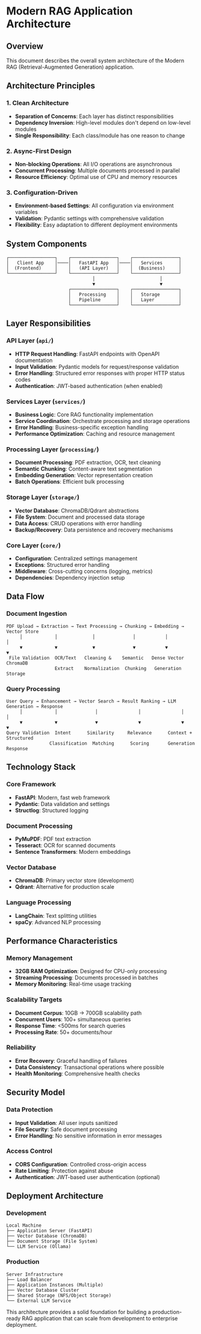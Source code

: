 # Modern RAG Application Architecture

## Overview
This document describes the overall system architecture of the Modern RAG (Retrieval-Augmented Generation) application.

## Architecture Principles

### 1. Clean Architecture
- **Separation of Concerns**: Each layer has distinct responsibilities
- **Dependency Inversion**: High-level modules don't depend on low-level modules
- **Single Responsibility**: Each class/module has one reason to change

### 2. Async-First Design
- **Non-blocking Operations**: All I/O operations are asynchronous
- **Concurrent Processing**: Multiple documents processed in parallel
- **Resource Efficiency**: Optimal use of CPU and memory resources

### 3. Configuration-Driven
- **Environment-based Settings**: All configuration via environment variables
- **Validation**: Pydantic settings with comprehensive validation
- **Flexibility**: Easy adaptation to different deployment environments

## System Components

```
┌─────────────────┐    ┌─────────────────┐    ┌─────────────────┐
│   Client App    │────│   FastAPI App   │────│   Services      │
│  (Frontend)     │    │   (API Layer)   │    │  (Business)     │
└─────────────────┘    └─────────────────┘    └─────────────────┘
                                │                        │
                                ▼                        ▼
                       ┌─────────────────┐    ┌─────────────────┐
                       │   Processing    │    │   Storage       │
                       │   Pipeline      │    │   Layer         │
                       └─────────────────┘    └─────────────────┘
```

## Layer Responsibilities

### API Layer (`api/`)
- **HTTP Request Handling**: FastAPI endpoints with OpenAPI documentation
- **Input Validation**: Pydantic models for request/response validation
- **Error Handling**: Structured error responses with proper HTTP status codes
- **Authentication**: JWT-based authentication (when enabled)

### Services Layer (`services/`)
- **Business Logic**: Core RAG functionality implementation
- **Service Coordination**: Orchestrate processing and storage operations
- **Error Handling**: Business-specific exception handling
- **Performance Optimization**: Caching and resource management

### Processing Layer (`processing/`)
- **Document Processing**: PDF extraction, OCR, text cleaning
- **Semantic Chunking**: Content-aware text segmentation
- **Embedding Generation**: Vector representation creation
- **Batch Operations**: Efficient bulk processing

### Storage Layer (`storage/`)
- **Vector Database**: ChromaDB/Qdrant abstractions
- **File System**: Document and processed data storage
- **Data Access**: CRUD operations with error handling
- **Backup/Recovery**: Data persistence and recovery mechanisms

### Core Layer (`core/`)
- **Configuration**: Centralized settings management
- **Exceptions**: Structured error handling
- **Middleware**: Cross-cutting concerns (logging, metrics)
- **Dependencies**: Dependency injection setup

## Data Flow

### Document Ingestion
```
PDF Upload → Extraction → Text Processing → Chunking → Embedding → Vector Store
     │            │             │              │           │            │
     ▼            ▼             ▼              ▼           ▼            ▼
 File Validation  OCR/Text   Cleaning &    Semantic   Dense Vector  ChromaDB
                  Extract    Normalization  Chunking   Generation    Storage
```

### Query Processing
```
User Query → Enhancement → Vector Search → Result Ranking → LLM Generation → Response
     │            │              │               │               │              │
     ▼            ▼              ▼               ▼               ▼              ▼
Query Validation  Intent      Similarity     Relevance      Context +      Structured
                Classification  Matching      Scoring       Generation      Response
```

## Technology Stack

### Core Framework
- **FastAPI**: Modern, fast web framework
- **Pydantic**: Data validation and settings
- **Structlog**: Structured logging

### Document Processing
- **PyMuPDF**: PDF text extraction
- **Tesseract**: OCR for scanned documents
- **Sentence Transformers**: Modern embeddings

### Vector Database
- **ChromaDB**: Primary vector store (development)
- **Qdrant**: Alternative for production scale

### Language Processing
- **LangChain**: Text splitting utilities
- **spaCy**: Advanced NLP processing

## Performance Characteristics

### Memory Management
- **32GB RAM Optimization**: Designed for CPU-only processing
- **Streaming Processing**: Documents processed in batches
- **Memory Monitoring**: Real-time usage tracking

### Scalability Targets
- **Document Corpus**: 10GB → 700GB scalability path
- **Concurrent Users**: 100+ simultaneous queries
- **Response Time**: <500ms for search queries
- **Processing Rate**: 50+ documents/hour

### Reliability
- **Error Recovery**: Graceful handling of failures
- **Data Consistency**: Transactional operations where possible
- **Health Monitoring**: Comprehensive health checks

## Security Model

### Data Protection
- **Input Validation**: All user inputs sanitized
- **File Security**: Safe document processing
- **Error Handling**: No sensitive information in error messages

### Access Control
- **CORS Configuration**: Controlled cross-origin access
- **Rate Limiting**: Protection against abuse
- **Authentication**: JWT-based user authentication (optional)

## Deployment Architecture

### Development
```
Local Machine
├── Application Server (FastAPI)
├── Vector Database (ChromaDB)
├── Document Storage (File System)
└── LLM Service (Ollama)
```

### Production
```
Server Infrastructure
├── Load Balancer
├── Application Instances (Multiple)
├── Vector Database Cluster
├── Shared Storage (NFS/Object Storage)
└── External LLM Service
```

This architecture provides a solid foundation for building a production-ready RAG application that can scale from development to enterprise deployment.

